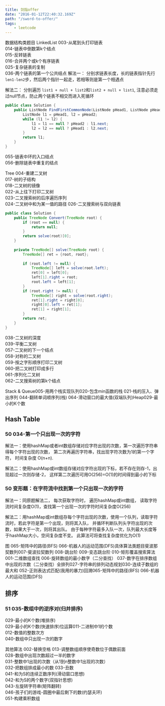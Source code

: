 ```yaml
---
title: 剑指offer
date: "2016-01-12T22:40:32.169Z"
path: "/sword-to-offer/"
tags:
    - leetcode
---
```


数据结构类题目
LinkedList 
003-从尾到头打印链表    
014-链表中倒数第k个结点    
015-反转链表    
016-合并两个或k个有序链表    
025-复杂链表的复制    
036-两个链表的第一个公共结点
解法一： 分别求链表长度，长的链表指针先行`len1-len2`步，然后两个指针一起走，若相等则是第一个相遇点

解法二： 分别遍历 `list1 + null + list2`和`list2 + null + list1`, 注意必须走过null节点，防止两个链表不相交而进入死循环
```java
public class Solution {
    public ListNode FindFirstCommonNode(ListNode pHead1, ListNode pHead2) {
        ListNode l1 = pHead1, l2 = pHead2;
        while (l1 != l2) {
            l1 = l1 == null ? pHead2 : l1.next;
            l2 = l2 == null ? pHead1 : l2.next;
        }
        return l1;
    }
}
```
055-链表中环的入口结点    
056-删除链表中重复的结点


Tree
004-重建二叉树    
017-树的子结构    
018-二叉树的镜像    
022-从上往下打印二叉树    
023-二叉搜索树的后序遍历序列    
024-二叉树中和为某一值的路径
026-二叉搜索树与双向链表
```java
public class Solution {
    public TreeNode Convert(TreeNode root) {
        if (root == null) {
            return null;
        }
        return solve(root)[0];
    }
    
    private TreeNode[] solve(TreeNode root) {
        TreeNode[] ret = {root, root};
        
        if (root.left != null) {
            TreeNode[] left = solve(root.left);
            ret[0] = left[0];
            left[1].right = root;
            root.left = left[1];
        }
        if (root.right != null) {
            TreeNode[] right = solve(root.right);
            ret[1].right = right[0];
            right[0].left = ret[1];
            ret[1] = right[1];
        }
        return ret;
    }
}
```
    
038-二叉树的深度    
039-平衡二叉树    
057-二叉树的下一个结点    
058-对称的二叉树    
059-按之字形顺序打印二叉树    
060-把二叉树打印成多行    
061-序列化二叉树    
062-二叉搜索树的第k个结点

Stack & Queue005-用两个栈实现队列020-包含min函数的栈    021-栈的压入、弹出序列    044-翻转单词顺序列(栈)    064-滑动窗口的最大值(双端队列)Heap029-最小的K个数

## Hash Table

### 50 034-第一个只出现一次的字符
解法一：使用hashMap或者int数组存储对应字符出现的次数，第一次遍历字符串得每个字符出现的次数，
第二次再遍历字符串，找出现字符次数为1的第一个字符， 时间复杂度 O(n+n).

解法二：使用hashMap或int数组存储对应字符出现的下标，若不存在则存-1，出现超过一次则存储-2，
这样第二次遍历可用O(256)=O(1)的时间得到最小的下标


### 50 变形题：在字符流中找到第一个只出现一次的字符
解法一：同原题解法二， 每次获取字符时， 遍历hashMap或int数组，
读取字符流时间复杂度O(1)，查找第一个出现一次的字符时间复杂度O(256)

解法二：用hashMap或int数组存每个字符出现的次数，使用一个队列，读取字符流时，若此字符是第一个出现，则将其入队，
并循环判断队列头字符出现的次数，如果大于一次，则将其出队。 由于每种字符最多入队一次，队列最大长度等于hashMap大小，空间复杂度不变。
此算法可将查找复杂度优化为O(1)

图
065-矩阵中的路径(BFS)    066-机器人的运动范围(DFS)具体算法类题目斐波那契数列007-斐波拉契数列    008-跳台阶    009-变态跳台阶    010-矩形覆盖搜索算法001-二维数组查找    006-旋转数组的最小数字（二分查找）    037-数字在排序数组中出现的次数（二分查找）全排列027-字符串的排列动态规划030-连续子数组的最大和    052-正则表达式匹配(我用的暴力)回溯065-矩阵中的路径(BFS)    066-机器人的运动范围(DFS)

## 排序

### 51 035-数组中的逆序对(归并排序)    
029-最小的K个数(堆排序)    
029-最小的K个数(快速排序)位运算011-二进制中1的个数    
012-数值的整数次方    
040-数组中只出现一次的数字

其他算法
002-替换空格
013-调整数组顺序使奇数位于偶数前面    
028-数组中出现次数超过一半的数字    
031-整数中1出现的次数（从1到n整数中1出现的次数）    
032-把数组排成最小的数
033-丑数    
041-和为S的连续正数序列(滑动窗口思想)    
042-和为S的两个数字(双指针思想)    
043-左旋转字符串(矩阵翻转)    
046-孩子们的游戏-圆圈中最后剩下的数(约瑟夫环)   
051-构建乘积数组